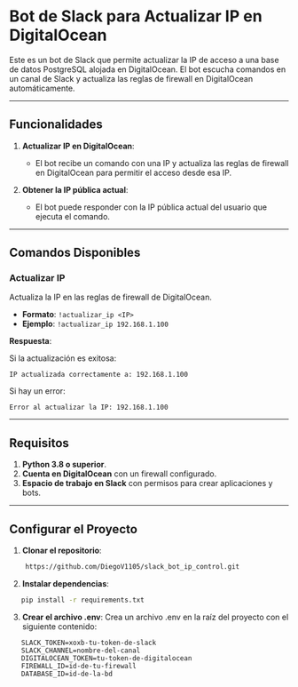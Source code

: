 # Bot de Slack para Actualizar IP en DigitalOcean

Este es un bot de Slack que permite actualizar la IP de acceso a una base de datos PostgreSQL alojada en DigitalOcean. El bot escucha comandos en un canal de Slack y actualiza las reglas de firewall en DigitalOcean automáticamente.

---

## Funcionalidades

1. **Actualizar IP en DigitalOcean**:
   - El bot recibe un comando con una IP y actualiza las reglas de firewall en DigitalOcean para permitir el acceso desde esa IP.

2. **Obtener la IP pública actual**:
   - El bot puede responder con la IP pública actual del usuario que ejecuta el comando.

---

## Comandos Disponibles

### Actualizar IP
Actualiza la IP en las reglas de firewall de DigitalOcean.

- **Formato**: ```!actualizar_ip <IP>```
- **Ejemplo**: ```!actualizar_ip 192.168.1.100```

**Respuesta**:

Si la actualización es exitosa:
  ```
  IP actualizada correctamente a: 192.168.1.100
  ```
Si hay un error:
  ```
  Error al actualizar la IP: 192.168.1.100
  ```

---

## Requisitos

1. **Python 3.8 o superior**.
2. **Cuenta en DigitalOcean** con un firewall configurado.
3. **Espacio de trabajo en Slack** con permisos para crear aplicaciones y bots.
---



## Configurar el Proyecto

1. **Clonar el repositorio**:
 ```bash
     https://github.com/DiegoV1105/slack_bot_ip_control.git
```
2. **Instalar dependencias**:
 ```bash
    pip install -r requirements.txt
```
3. **Crear el archivo .env**:
Crea un archivo .env en la raíz del proyecto con el siguiente contenido:
 ```
    SLACK_TOKEN=xoxb-tu-token-de-slack
    SLACK_CHANNEL=nombre-del-canal
    DIGITALOCEAN_TOKEN=tu-token-de-digitalocean
    FIREWALL_ID=id-de-tu-firewall
    DATABASE_ID=id-de-la-bd
```

